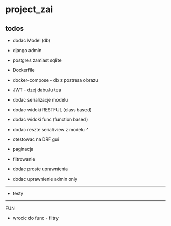# project_zai

## todos


* dodac Model (db)
* django admin
* postgres zamiast sqlite

* Dockerfile
* docker-compose - db z postresa obrazu

* JWT - dzej dabuJu tea

* dodac serializacje modelu
* dodac widoki RESTFUL (class based)
* dodac widoki func (function based)

* dodac reszte serial/view z modelu ^
* otestowac na DRF gui

* paginacja
* filtrowanie

* dodac proste uprawnienia
* dodac uprawnienie admin only
---
* testy


---
FUN
* wrocic do func - filtry
